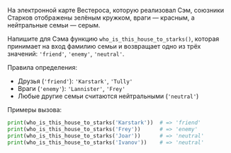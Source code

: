 На электронной карте Вестероса, которую реализовал Сэм, союзники Старков отображены зелёным кружком, враги — красным, а нейтральные семьи — серым.

Напишите для Сэма функцию `who_is_this_house_to_starks()`, которая принимает на вход фамилию семьи и возвращает одно из трёх значений: `'friend'`, `'enemy'`, `'neutral'`.

Правила определения:

  * Друзья (`'friend'`): `'Karstark'`, `'Tully'`
  * Враги (`'enemy'`): `'Lannister'`, `'Frey'`
  * Любые другие семьи считаются нейтральными (`'neutral'`)

Примеры вызова:

```python
print(who_is_this_house_to_starks('Karstark'))  # => 'friend'
print(who_is_this_house_to_starks('Frey'))      # => 'enemy'
print(who_is_this_house_to_starks('Joar'))      # => 'neutral'
print(who_is_this_house_to_starks('Ivanov'))    # => 'neutral'
```
